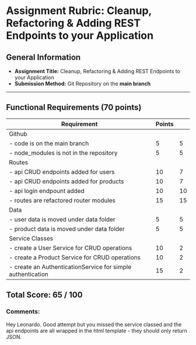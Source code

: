 # Assignment Rubric: Cleanup, Refactoring & Adding REST Endpoints to your Application

## General Information

- **Assignment Title:** Cleanup, Refactoring & Adding REST Endpoints to your Application
- **Submission Method:** Git Repository on the **main branch**

---

## Functional Requirements (70 points)

| Requirement                                                 | Points |     |
| ----------------------------------------------------------- | ------ | --- |
| Github                                                      |        |     |
| - code is on the main branch                                | 5      | 5   |
| - node_modules is not in the repository                     | 5      | 5   |
| Routes                                                      |        |     |
| - api CRUD endpoints added for users                        | 10     | 7   |
| - api CRUD endpoints added for products                     | 10     | 7   |
| - api login endpount added                                  | 10     | 10  |
| - routes are refactored router modules                      | 15     | 15  |
| Data                                                        |        |     |
| - user data is moved under data folder                      | 5      | 5   |
| - product data is moved under data folder                   | 5      | 5   |
| Service Classes                                             |        |     |
| - create a User Service for CRUD operations                 | 10     | 2   |
| - create a Product Service for CRUD operations              | 10     | 2   |
| - create an AuthenticationService for simple authentication | 15     | 2   |

## Total Score: 65 / 100

### Comments:

Hey Leonardo. Good attempt but you missed the service classed and the api endpoints are all wrapped in the html template - they should only return JSON.

